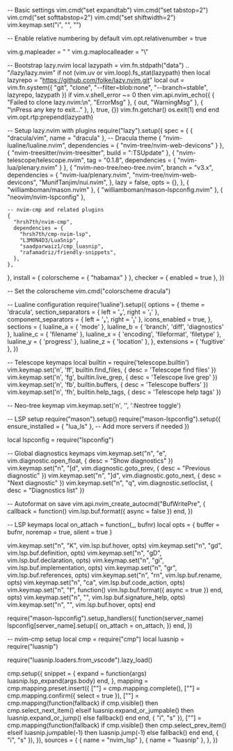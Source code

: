 -- Basic settings
vim.cmd("set expandtab")
vim.cmd("set tabstop=2")
vim.cmd("set softtabstop=2")
vim.cmd("set shiftwidth=2")
vim.keymap.set("i", "<CapsLock>", "<Esc>")


-- Enable relative numbering by default
vim.opt.relativenumber = true

vim.g.mapleader = " "
vim.g.maplocalleader = "\\"

-- Bootstrap lazy.nvim
local lazypath = vim.fn.stdpath("data") .. "/lazy/lazy.nvim"
if not (vim.uv or vim.loop).fs_stat(lazypath) then
  local lazyrepo = "https://github.com/folke/lazy.nvim.git"
  local out = vim.fn.system({ "git", "clone", "--filter=blob:none", "--branch=stable", lazyrepo, lazypath })
  if vim.v.shell_error ~= 0 then
    vim.api.nvim_echo({
      { "Failed to clone lazy.nvim:\n", "ErrorMsg" },
      { out,                            "WarningMsg" },
      { "\nPress any key to exit..." },
    }, true, {})
    vim.fn.getchar()
    os.exit(1)
  end
end
vim.opt.rtp:prepend(lazypath)

-- Setup lazy.nvim with plugins
require("lazy").setup({
  spec = {
    { "dracula/vim",                     name = "dracula" }, -- Dracula theme
    { "nvim-lualine/lualine.nvim",       dependencies = { "nvim-tree/nvim-web-devicons" } },
    { "nvim-treesitter/nvim-treesitter", build = ":TSUpdate" },
    {
      "nvim-telescope/telescope.nvim",
      tag = "0.1.8",
      dependencies = { "nvim-lua/plenary.nvim" }
    },
    {
      "nvim-neo-tree/neo-tree.nvim",
      branch = "v3.x",
      dependencies = {
        "nvim-lua/plenary.nvim",
        "nvim-tree/nvim-web-devicons",
        "MunifTanjim/nui.nvim",
      },
      lazy = false,
      opts = {},
    },
    { "williamboman/mason.nvim" },
    { "williamboman/mason-lspconfig.nvim" },
    { "neovim/nvim-lspconfig" },

    -- nvim-cmp and related plugins
    {
      "hrsh7th/nvim-cmp",
      dependencies = {
        "hrsh7th/cmp-nvim-lsp",
        "L3MON4D3/LuaSnip",
        "saadparwaiz1/cmp_luasnip",
        "rafamadriz/friendly-snippets",
      },
    },
  },
  install = { colorscheme = { "habamax" } },
  checker = { enabled = true },
})

-- Set the colorscheme
vim.cmd("colorscheme dracula")

-- Lualine configuration
require('lualine').setup({
  options = {
    theme = 'dracula',
    section_separators = { left = '', right = '' },
    component_separators = { left = '', right = '' },
    icons_enabled = true,
  },
  sections = {
    lualine_a = { 'mode' },
    lualine_b = { 'branch', 'diff', 'diagnostics' },
    lualine_c = { 'filename' },
    lualine_x = { 'encoding', 'fileformat', 'filetype' },
    lualine_y = { 'progress' },
    lualine_z = { 'location' },
  },
  extensions = { 'fugitive' },
})

-- Telescope keymaps
local builtin = require('telescope.builtin')
vim.keymap.set('n', '<leader>ff', builtin.find_files, { desc = 'Telescope find files' })
vim.keymap.set('n', '<leader>fg', builtin.live_grep, { desc = 'Telescope live grep' })
vim.keymap.set('n', '<leader>fb', builtin.buffers, { desc = 'Telescope buffers' })
vim.keymap.set('n', '<leader>fh', builtin.help_tags, { desc = 'Telescope help tags' })

-- Neo-tree keymap
vim.keymap.set('n', '<C-n>', ':Neotree toggle<CR>')

-- LSP setup
require("mason").setup()
require("mason-lspconfig").setup({
  ensure_installed = { "lua_ls" }, -- Add more servers if needed
})

local lspconfig = require("lspconfig")

-- Global diagnostics keymaps
vim.keymap.set("n", "<leader>e", vim.diagnostic.open_float, { desc = "Show diagnostics" })
vim.keymap.set("n", "[d", vim.diagnostic.goto_prev, { desc = "Previous diagnostic" })
vim.keymap.set("n", "]d", vim.diagnostic.goto_next, { desc = "Next diagnostic" })
vim.keymap.set("n", "<leader>q", vim.diagnostic.setloclist, { desc = "Diagnostics list" })

-- Autoformat on save
vim.api.nvim_create_autocmd("BufWritePre", {
  callback = function()
    vim.lsp.buf.format({ async = false })
  end,
})

-- LSP keymaps
local on_attach = function(_, bufnr)
  local opts = { buffer = bufnr, noremap = true, silent = true }

  vim.keymap.set("n", "K", vim.lsp.buf.hover, opts)
  vim.keymap.set("n", "gd", vim.lsp.buf.definition, opts)
  vim.keymap.set("n", "gD", vim.lsp.buf.declaration, opts)
  vim.keymap.set("n", "gi", vim.lsp.buf.implementation, opts)
  vim.keymap.set("n", "gr", vim.lsp.buf.references, opts)
  vim.keymap.set("n", "<leader>rn", vim.lsp.buf.rename, opts)
  vim.keymap.set("n", "<leader>ca", vim.lsp.buf.code_action, opts)
  vim.keymap.set("n", "<leader>f", function() vim.lsp.buf.format({ async = true }) end, opts)
  vim.keymap.set("n", "<C-k>", vim.lsp.buf.signature_help, opts)
  vim.keymap.set("n", "<A-k>", vim.lsp.buf.hover, opts)
end

require("mason-lspconfig").setup_handlers({
  function(server_name)
    lspconfig[server_name].setup({
      on_attach = on_attach,
    })
  end,
})

-- nvim-cmp setup
local cmp = require("cmp")
local luasnip = require("luasnip")

require("luasnip.loaders.from_vscode").lazy_load()

cmp.setup({
  snippet = {
    expand = function(args)
      luasnip.lsp_expand(args.body)
    end,
  },
  mapping = cmp.mapping.preset.insert({
    ["<C-Space>"] = cmp.mapping.complete(),
    ["<CR>"] = cmp.mapping.confirm({ select = true }),
    ["<Tab>"] = cmp.mapping(function(fallback)
      if cmp.visible() then
        cmp.select_next_item()
      elseif luasnip.expand_or_jumpable() then
        luasnip.expand_or_jump()
      else
        fallback()
      end
    end, { "i", "s" }),
    ["<S-Tab>"] = cmp.mapping(function(fallback)
      if cmp.visible() then
        cmp.select_prev_item()
      elseif luasnip.jumpable(-1) then
        luasnip.jump(-1)
      else
        fallback()
      end
    end, { "i", "s" }),
  }),
  sources = {
    { name = "nvim_lsp" },
    { name = "luasnip" },
  },
})
